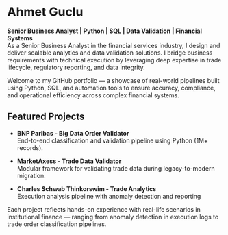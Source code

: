 # Ahmet Guclu

**Senior Business Analyst | Python | SQL | Data Validation | Financial Systems**  
As a Senior Business Analyst in the financial services industry, I design and deliver scalable analytics and data validation solutions. I bridge business requirements with technical execution by leveraging deep expertise in trade lifecycle, regulatory reporting, and data integrity.  

Welcome to my GitHub portfolio — a showcase of real-world pipelines built using Python, SQL, and automation tools to ensure accuracy, compliance, and operational efficiency across complex financial systems.

## Featured Projects

- **BNP Paribas - Big Data Order Validator**  
  End-to-end classification and validation pipeline using Python (1M+ records).

- **MarketAxess - Trade Data Validator**  
  Modular framework for validating trade data during legacy-to-modern migration.

- **Charles Schwab Thinkorswim - Trade Analytics**  
  Execution analysis pipeline with anomaly detection and reporting

Each project reflects hands-on experience with real-life scenarios in institutional finance — ranging from anomaly detection in execution logs to trade order classification pipelines.
<!--
**gucluahmt/gucluahmt** is a ✨ _special_ ✨ repository because its `README.md` (this file) appears on your GitHub profile.

Here are some ideas to get you started:

- 🔭 I’m currently working on ...
- 🌱 I’m currently learning ...
- 👯 I’m looking to collaborate on ...
- 🤔 I’m looking for help with ...
- 💬 Ask me about ...
- 📫 How to reach me: ...
- 😄 Pronouns: ...
- ⚡ Fun fact: ...
-->
